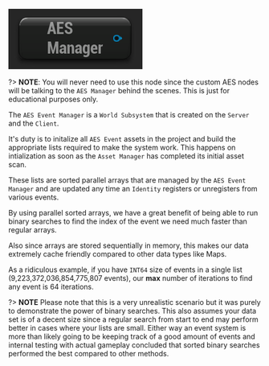 ![image](../../img/AESManager.png)

?> **NOTE**: You will never need to use this node since the custom AES nodes will be talking to the `AES Manager` behind the scenes. This is just for educational purposes only. 

The `AES Event Manager` is a `World Subsystem` that is created on the `Server` and the `Client`.

It's duty is to initalize all `AES Event` assets in the project and build the appropriate lists required to make the system work. This happens on intialization as soon as the `Asset Manager` has completed its initial asset scan.

These lists are sorted parallel arrays that are managed by the `AES Event Manager` and are updated any time an `Identity` registers or
unregisters from various events.

By using parallel sorted arrays, we have a great benefit of being able to run binary searches to find the index of the event we need much faster than regular arrays.

Also since arrays are stored sequentially in memory, this makes our data extremely cache friendly compared to other data types like Maps.

As a ridiculous example, if you have `INT64` size of events in a single list (9,223,372,036,854,775,807 events), our **max** number of iterations to find any event is 64 iterations. 

?> **NOTE** Please note that this is a very unrealistic scenario but it was purely to demonstrate the power of binary searches. This also assumes your data set is of a decent size since a regular search from start to end may perform better in cases where your lists are small. Either way an event system is more than likely going to be keeping track of a good amount of events and internal testing with actual gameplay concluded that sorted binary searches performed the best compared to other methods.
